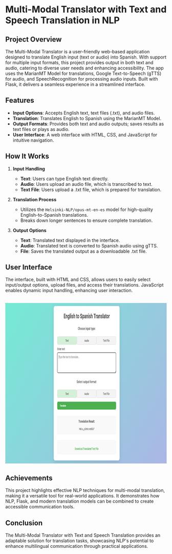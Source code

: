 # Multi-Modal Translator with Text and Speech Translation in NLP

## Project Overview

The Multi-Modal Translator is a user-friendly web-based application designed to translate English input (text or audio) into Spanish. With support for multiple input formats, this project provides output in both text and audio, catering to diverse user needs and enhancing accessibility. The app uses the MarianMT Model for translations, Google Text-to-Speech (gTTS) for audio, and SpeechRecognition for processing audio inputs. Built with Flask, it delivers a seamless experience in a streamlined interface.

## Features

- **Input Options**: Accepts English text, text files (.txt), and audio files.
- **Translation**: Translates English to Spanish using the MarianMT Model.
- **Output Formats**: Provides both text and audio outputs; saves results as text files or plays as audio.
- **User Interface**: A web interface with HTML, CSS, and JavaScript for intuitive navigation.

## How It Works

1. **Input Handling**
   - **Text**: Users can type English text directly.
   - **Audio**: Users upload an audio file, which is transcribed to text.
   - **Text File**: Users upload a .txt file, which is prepared for translation.

2. **Translation Process**
   - Utilizes the `Helsinki-NLP/opus-mt-en-es` model for high-quality English-to-Spanish translations.
   - Breaks down longer sentences to ensure complete translation.

3. **Output Options**
   - **Text**: Translated text displayed in the interface.
   - **Audio**: Translated text is converted to Spanish audio using gTTS.
   - **File**: Saves the translated output as a downloadable .txt file.

## User Interface

The interface, built with HTML and CSS, allows users to easily select input/output options, upload files, and access their translations. JavaScript enables dynamic input handling, enhancing user interaction.

<br>
<img src="https://github.com/karthi-1212/Multi-Modal-Translator-with-Text-and-Speech-Translation-in-NLP/blob/main/UI%20-%20Img/Front%20-%20End.png?raw=true" alt="frontend img" width="800" height="500">

## Achievements

This project highlights effective NLP techniques for multi-modal translation, making it a versatile tool for real-world applications. It demonstrates how NLP, Flask, and modern translation models can be combined to create accessible communication tools.

## Conclusion

The Multi-Modal Translator with Text and Speech Translation provides an adaptable solution for translation tasks, showcasing NLP's potential to enhance multilingual communication through practical applications.
